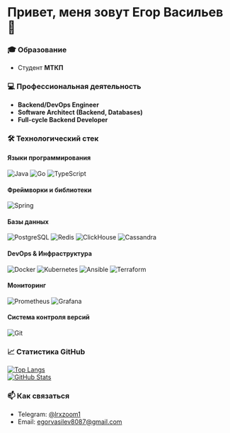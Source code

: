 # Привет, меня зовут Егор Васильев 👋  

### 🎓 Образование  
- Студент **МТКП**
### 💻 Профессиональная деятельность  
- **Backend/DevOps Engineer**  
- **Software Architect (Backend, Databases)**  
- **Full-cycle Backend Developer**  

### 🛠 Технологический стек  
#### **Языки программирования**  
![Java](https://img.shields.io/badge/Java-%23ED8B00.svg?style=flat&logo=openjdk&logoColor=white)
![Go](https://img.shields.io/badge/Go-%2300ADD8.svg?style=flat&logo=go&logoColor=white)
![TypeScript](https://img.shields.io/badge/TypeScript-%23007ACC.svg?style=flat&logo=typescript&logoColor=white)  

#### **Фреймворки и библиотеки**  
![Spring](https://img.shields.io/badge/Spring-%236DB33F.svg?style=flat&logo=spring&logoColor=white)  

#### **Базы данных**  
![PostgreSQL](https://img.shields.io/badge/PostgreSQL-%23316192.svg?style=flat&logo=postgresql&logoColor=white)
![Redis](https://img.shields.io/badge/Redis-%23DC382D.svg?style=flat&logo=redis&logoColor=white)
![ClickHouse](https://img.shields.io/badge/ClickHouse-%23FFCC01.svg?style=flat&logo=clickhouse&logoColor=black)
![Cassandra](https://img.shields.io/badge/Cassandra-%231287B1.svg?style=flat&logo=apachecassandra&logoColor=white)  

#### **DevOps & Инфраструктура**  
![Docker](https://img.shields.io/badge/Docker-%232496ED.svg?style=flat&logo=docker&logoColor=white)
![Kubernetes](https://img.shields.io/badge/Kubernetes-%23326CE5.svg?style=flat&logo=kubernetes&logoColor=white)
![Ansible](https://img.shields.io/badge/Ansible-%231A1918.svg?style=flat&logo=ansible&logoColor=white)
![Terraform](https://img.shields.io/badge/Terraform-%23843CE0.svg?style=flat&logo=terraform&logoColor=white)  

#### **Мониторинг**  
![Prometheus](https://img.shields.io/badge/Prometheus-%23E6522C.svg?style=flat&logo=prometheus&logoColor=white)
![Grafana](https://img.shields.io/badge/Grafana-%23F46800.svg?style=flat&logo=grafana&logoColor=white)  

#### **Система контроля версий**  
![Git](https://img.shields.io/badge/Git-%23F05032.svg?style=flat&logo=git&logoColor=white)  

### 📈 Статистика GitHub  
[![Top Langs](https://github-readme-stats.vercel.app/api/top-langs/?username=ВАШ_NICKNAME&layout=compact&theme=dark)](https://github.com/ВАШ_NICKNAME)  
[![GitHub Stats](https://github-readme-stats.vercel.app/api?username=ВАШ_NICKNAME&show_icons=true&theme=dark)](https://github.com/ВАШ_NICKNAME)  

### 📫 Как связаться  
- Telegram: [@lrxzoom1](https://t.me/lrxzoom1)  
- Email: egorvasilev8087@gmail.com 